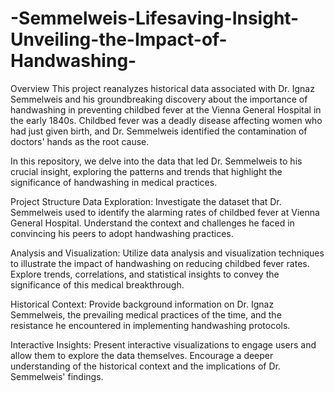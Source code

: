 # -Semmelweis-Lifesaving-Insight-Unveiling-the-Impact-of-Handwashing-
Overview
This project reanalyzes historical data associated with Dr. Ignaz Semmelweis and his groundbreaking discovery about the importance of handwashing in preventing childbed fever at the Vienna General Hospital in the early 1840s. Childbed fever was a deadly disease affecting women who had just given birth, and Dr. Semmelweis identified the contamination of doctors' hands as the root cause.

In this repository, we delve into the data that led Dr. Semmelweis to his crucial insight, exploring the patterns and trends that highlight the significance of handwashing in medical practices.

Project Structure
Data Exploration: Investigate the dataset that Dr. Semmelweis used to identify the alarming rates of childbed fever at Vienna General Hospital. Understand the context and challenges he faced in convincing his peers to adopt handwashing practices.

Analysis and Visualization: Utilize data analysis and visualization techniques to illustrate the impact of handwashing on reducing childbed fever rates. Explore trends, correlations, and statistical insights to convey the significance of this medical breakthrough.

Historical Context: Provide background information on Dr. Ignaz Semmelweis, the prevailing medical practices of the time, and the resistance he encountered in implementing handwashing protocols.

Interactive Insights: Present interactive visualizations to engage users and allow them to explore the data themselves. Encourage a deeper understanding of the historical context and the implications of Dr. Semmelweis' findings.

